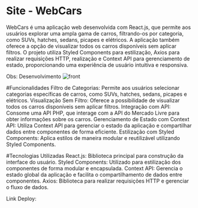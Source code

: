 # Site - WebCars
WebCars é uma aplicação web desenvolvida com React.js, que permite aos usuários explorar uma ampla gama de carros, filtrando-os por categoria, como SUVs, hatches, sedans, picapes e elétricos. A aplicação também oferece a opção de visualizar todos os carros disponíveis sem aplicar filtros. O projeto utiliza Styled Components para estilização, Axios para realizar requisições HTTP, realização e Context API para gerenciamento de estado, proporcionando uma experiência de usuário intuitiva e responsiva.

Obs: Desenvolvimento
![front](https://github.com/user-attachments/assets/aec9b323-a8bc-4d95-b06e-608aef2c2530)

#Funcionalidades
Filtro de Categorias: Permite aos usuários selecionar categorias específicas de carros, como SUVs, hatches, sedans, picapes e elétricos.
Visualização Sem Filtro: Oferece a possibilidade de visualizar todos os carros disponíveis sem aplicar filtros.
Integração com API: Consome uma API PHP, que interage com a API do Mercado Livre para obter informações sobre os carros.
Gerenciamento de Estado com Context API: Utiliza Context API para gerenciar o estado da aplicação e compartilhar dados entre componentes de forma eficiente.
Estilização com Styled Components: Aplica estilos de maneira modular e reutilizável utilizando Styled Components.

#Tecnologias Utilizadas
React.js: Biblioteca principal para construção da interface do usuário.
Styled Components: Utilizado para estilização dos componentes de forma modular e encapsulada.
Context API: Gerencia o estado global da aplicação e facilita o compartilhamento de dados entre componentes.
Axios: Biblioteca para realizar requisições HTTP e gerenciar o fluxo de dados.

Link Deploy: 
